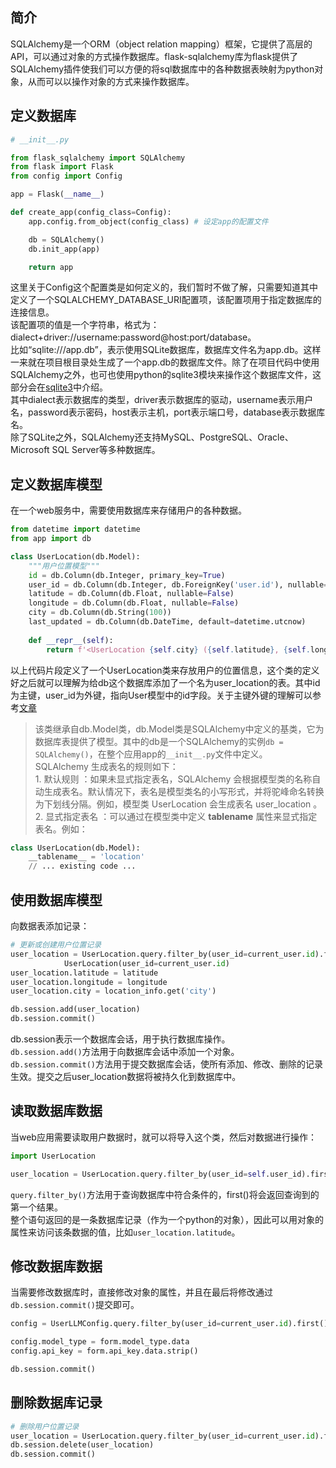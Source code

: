 ## 简介
SQLAlchemy是一个ORM（object relation mapping）框架，它提供了高层的API，可以通过对象的方式操作数据库。flask-sqlalchemy库为flask提供了SQLAlchemy插件使我们可以方便的将sql数据库中的各种数据表映射为python对象，从而可以以操作对象的方式来操作数据库。

## 定义数据库
```python 
# __init__.py

from flask_sqlalchemy import SQLAlchemy   
from flask import Flask
from config import Config

app = Flask(__name__) 

def create_app(config_class=Config):
    app.config.from_object(config_class) # 设定app的配置文件

    db = SQLAlchemy() 
    db.init_app(app)

    return app
```
这里关于Config这个配置类是如何定义的，我们暂时不做了解，只需要知道其中定义了一个SQLALCHEMY_DATABASE_URI配置项，该配置项用于指定数据库的连接信息。  
该配置项的值是一个字符串，格式为：dialect+driver://username:password@host:port/database。  
比如“sqlite:///app.db”，表示使用SQLite数据库，数据库文件名为app.db。这样一来就在项目根目录处生成了一个app.db的数据库文件。除了在项目代码中使用SQLAlchemy之外，也可也使用python的sqlite3模块来操作这个数据库文件，这部分会在[sqlite3](/python_web/sqlite3.md)中介绍。  
其中dialect表示数据库的类型，driver表示数据库的驱动，username表示用户名，password表示密码，host表示主机，port表示端口号，database表示数据库名。  
除了SQLite之外，SQLAlchemy还支持MySQL、PostgreSQL、Oracle、Microsoft SQL Server等多种数据库。  

## 定义数据库模型
在一个web服务中，需要使用数据库来存储用户的各种数据。  
```python 
from datetime import datetime
from app import db

class UserLocation(db.Model):
    """用户位置模型"""
    id = db.Column(db.Integer, primary_key=True)
    user_id = db.Column(db.Integer, db.ForeignKey('user.id'), nullable=False)
    latitude = db.Column(db.Float, nullable=False)
    longitude = db.Column(db.Float, nullable=False)
    city = db.Column(db.String(100))
    last_updated = db.Column(db.DateTime, default=datetime.utcnow)
    
    def __repr__(self):
        return f'<UserLocation {self.city} ({self.latitude}, {self.longitude})>'
```
以上代码片段定义了一个UserLocation类来存放用户的位置信息，这个类的定义好之后就可以理解为给db这个数据库添加了一个名为user_location的表。其中id为主键，user_id为外键，指向User模型中的id字段。关于主键外键的理解可以参考[文章](/mySQL.md)  

> 该类继承自db.Model类，db.Model类是SQLAlchemy中定义的基类，它为数据库表提供了模型。其中的db是一个SQLAlchemy的实例`db = SQLAlchemy()`，在整个应用app的`__init__.py`文件中定义。  
> SQLAlchemy 生成表名的规则如下：  
    1. 默认规则 ：如果未显式指定表名，SQLAlchemy 会根据模型类的名称自动生成表名。默认情况下，表名是模型类名的小写形式，并将驼峰命名转换为下划线分隔。例如，模型类 UserLocation 会生成表名 user_location 。  
    2. 显式指定表名 ：可以通过在模型类中定义 __tablename__ 属性来显式指定表名。例如：
 ```python 
 class UserLocation(db.Model):
     __tablename__ = 'location'
     // ... existing code ...
 ```

## 使用数据库模型   
向数据表添加记录：  
```python 
# 更新或创建用户位置记录
user_location = UserLocation.query.filter_by(user_id=current_user.id).first() or \
            UserLocation(user_id=current_user.id)
user_location.latitude = latitude
user_location.longitude = longitude
user_location.city = location_info.get('city')

db.session.add(user_location)
db.session.commit()
```
db.session表示一个数据库会话，用于执行数据库操作。  
`db.session.add()`方法用于向数据库会话中添加一个对象。
`db.session.commit()`方法用于提交数据库会话，使所有添加、修改、删除的记录生效。提交之后user_location数据将被持久化到数据库中。  

## 读取数据库数据
当web应用需要读取用户数据时，就可以将导入这个类，然后对数据进行操作：
```python 
import UserLocation

user_location = UserLocation.query.filter_by(user_id=self.user_id).first()
```
`query.filter_by()`方法用于查询数据库中符合条件的，first()将会返回查询到的第一个结果。  
整个语句返回的是一条数据库记录（作为一个python的对象），因此可以用对象的属性来访问该条数据的值，比如`user_location.latitude`。  

## 修改数据库数据
当需要修改数据库时，直接修改对象的属性，并且在最后将修改通过`db.session.commit()`提交即可。
```python 
config = UserLLMConfig.query.filter_by(user_id=current_user.id).first()

config.model_type = form.model_type.data
config.api_key = form.api_key.data.strip()

db.session.commit()
```

## 删除数据库记录
```python 
# 删除用户位置记录
user_location = UserLocation.query.filter_by(user_id=current_user.id).first()
db.session.delete(user_location)
db.session.commit()
```
